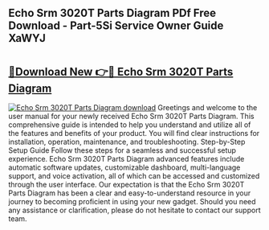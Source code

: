 ## Echo Srm 3020T Parts Diagram PDf Free Download - Part-5Si Service Owner Guide XaWYJ

# <h2><a href="http://dfk9rcr.blite.top/?on=Echo+Srm+3020T+Parts+Diagram">🔗Download New 👉🔴 Echo Srm 3020T Parts Diagram</a></h2>

[![Echo Srm 3020T Parts Diagram download](https://i.imgur.com/lujVjoI.png)](http://dfk9rcr.blite.top/?on=Echo+Srm+3020T+Parts+Diagram)
Greetings and welcome to the user manual for your newly received Echo Srm 3020T Parts Diagram. This comprehensive guide is intended to help you understand and utilize all of the features and benefits of your product. You will find clear instructions for installation, operation, maintenance, and troubleshooting. Step-by-Step Setup Guide Follow these steps for a seamless and successful setup experience. Echo Srm 3020T Parts Diagram advanced features include automatic software updates, customizable dashboard, multi-language support, and voice activation, all of which can be accessed and customized through the user interface. Our expectation is that the Echo Srm 3020T Parts Diagram has been a clear and easy-to-understand resource in your journey to becoming proficient in using your new gadget. Should you need any assistance or clarification, please do not hesitate to contact our support team.
